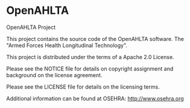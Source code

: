 OpenAHLTA
=========

OpenAHLTA Project

This project contains the source code of the OpenAHLTA software.
The "Armed Forces Health Longitudinal Technology".

This project is distributed under the terms of a Apache 2.0 License.

Please see the NOTICE file for details on copyright assignment and background
on the license agreement.

Please see the LICENSE file for details on the licensing terms.

Additional information can be found at OSEHRA:  http://www.osehra.org
